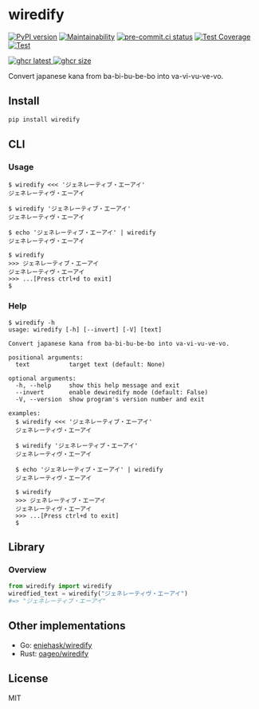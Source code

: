 # wiredify

[![PyPI version](
  <https://badge.fury.io/py/wiredify.svg>
  )](
  <https://badge.fury.io/py/wiredify>
) [![Maintainability](
  <https://api.codeclimate.com/v1/badges/af70c14ac330cd2c86dc/maintainability>
  )](
  <https://codeclimate.com/github/eggplants/wiredify/maintainability>
) [![pre-commit.ci status](
  <https://results.pre-commit.ci/badge/github/eggplants/wiredify/master.svg>
  )](
  <https://results.pre-commit.ci/latest/github/eggplants/wiredify/master>
) [![Test Coverage](
  <https://api.codeclimate.com/v1/badges/af70c14ac330cd2c86dc/test_coverage>
  )](
  <https://codeclimate.com/github/eggplants/wiredify/test_coverage>
) [![Test](
  <https://github.com/eggplants/wiredify/actions/workflows/test.yml/badge.svg>
  )](
  <https://github.com/eggplants/wiredify/actions/workflows/test.yml>
)

[![ghcr latest](
  <https://ghcr-badge.deta.dev/eggplants/wiredify/latest_tag?trim=major&label=latest>
 ) ![ghcr size](
  <https://ghcr-badge.deta.dev/eggplants/wiredify/size>
)](
  <https://github.com/eggplants/wiredify/pkgs/container/wiredify>
)

Convert japanese kana from ba-bi-bu-be-bo into va-vi-vu-ve-vo.

## Install

```bash
pip install wiredify
```

## CLI

### Usage

```shellsession
$ wiredify <<< 'ジェネレーティブ・エーアイ'
ジェネレーティヴ・エーアイ

$ wiredify 'ジェネレーティブ・エーアイ'
ジェネレーティヴ・エーアイ

$ echo 'ジェネレーティブ・エーアイ' | wiredify
ジェネレーティヴ・エーアイ

$ wiredify
>>> ジェネレーティブ・エーアイ
ジェネレーティヴ・エーアイ
>>> ...[Press ctrl+d to exit]
$
```

### Help

```shellsession
$ wiredify -h
usage: wiredify [-h] [--invert] [-V] [text]

Convert japanese kana from ba-bi-bu-be-bo into va-vi-vu-ve-vo.

positional arguments:
  text           target text (default: None)

optional arguments:
  -h, --help     show this help message and exit
  --invert       enable dewiredify mode (default: False)
  -V, --version  show program's version number and exit

examples:
  $ wiredify <<< 'ジェネレーティブ・エーアイ'
  ジェネレーティヴ・エーアイ

  $ wiredify 'ジェネレーティブ・エーアイ'
  ジェネレーティヴ・エーアイ

  $ echo 'ジェネレーティブ・エーアイ' | wiredify
  ジェネレーティヴ・エーアイ

  $ wiredify
  >>> ジェネレーティブ・エーアイ
  ジェネレーティヴ・エーアイ
  >>> ...[Press ctrl+d to exit]
  $
```

## Library

### Overview

```python
from wiredify import wiredify
wiredfied_text = wiredify("ジェネレーティヴ・エーアイ")
#=> "ジェネレーティブ・エーアイ"
```

## Other implementations

- Go: [eniehask/wiredify](https://github.com/eniehack/wiredify)
- Rust: [oageo/wiredify](https://github.com/oageo/wiredify)

## License

MIT
